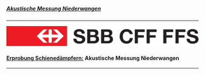 ##### [Akustische Messung Niederwangen](/https://github.com/e-sr/SDWirkungNi#auswertung)

------------------------------------------------------------------------

![sbb-logo](Sbb-logo.png)

<h4>
<u>Erprobung Schienedämpfern:</u> Akustische Messung Niederwangen
</h4>

------------------------------------------------------------------------
